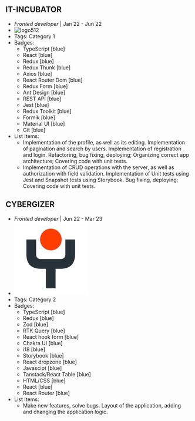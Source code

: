 ## IT-INCUBATOR
- *Fronted developer* | Jan 22 - Jun 22
- ![logo512](../assets/incubator.jpg)
- Tags: Category 1
- Badges:
  - TypeScript [blue]
  - React [blue]
  - Redux [blue]
  - Redux Thunk [blue]
  - Axios [blue]
  - React Router Dom [blue]
  - Redux Form [blue]
  - Ant Design [blue]
  - REST API [blue]
  - Jest [blue]
  - Redux Toolkit [blue]
  - Formik [blue]
  - Material UI [blue]
  - Git [blue]
- List Items:
  - Implementation of the profile, as well as its editing. Implementation of pagination and search by users. Implementation of registration and login. Refactoring, bug fixing, deploying; Organizing correct app architecture; Covering code with unit tests.
  - Implementation of CRUD operations with the server, as well as authorization with field validation. Implementation of Unit tests using Jest and Snapshot tests using Storybook. Bug fixing, deploying; Covering code with unit tests.

## CYBERGIZER
- *Fronted developer* | Jun 22 - Mar 23
- ![logo512](../assets/cybergizer.jpg)
- Tags: Category 2
- Badges:
  - TypeScript [blue] 
  - Redux [blue]
  - Zod [blue]
  - RTK Query [blue] 
  - React hook form [blue]
  - Chakra UI [blue]
  - i18 [blue]
  - Storybook [blue] 
  - React dropzone [blue]  
  - Javascipt [blue] 
  - Tanstack/React Table [blue]  
  - HTML/CSS [blue]
  - React [blue]
  - React Router [blue]
- List Items:
  - Make new features, solve bugs. Layout of the application, adding and changing the application logic.